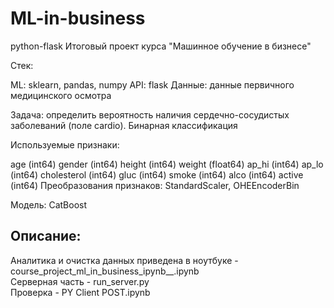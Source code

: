 # ML-in-business

python-flask
Итоговый проект курса "Машинное обучение в бизнесе"

Стек:

ML: sklearn, pandas, numpy API: flask Данные: данные первичного медицинского осмотра

Задача: определить вероятность наличия сердечно-сосудистых заболеваний (поле cardio). Бинарная классификация

Используемые признаки:

age (int64)
gender (int64)
height (int64)
weight (float64)
ap_hi (int64)
ap_lo (int64)
cholesterol (int64)
gluc (int64)
smoke (int64)
alco (int64)
active (int64)
Преобразования признаков: StandardScaler, OHEEncoderBin

Модель: CatBoost

## Описание:
Аналитика и очистка данных приведена в ноутбуке - course_project_ml_in_business_ipynb__.ipynb  
Серверная часть - run_server.py  
Проверка - PY Client POST.ipynb  
